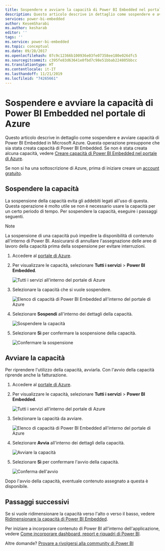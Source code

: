 ```yaml
---
title: Sospendere e avviare la capacità di Power BI Embedded nel portale di Azure | Microsoft Docs
description: Questo articolo descrive in dettaglio come sospendere e avviare capacità di Power BI Embedded in Microsoft Azure.
services: power-bi-embedded
author: KesemSharabi
ms.author: kesharab
editor: ''
tags: ''
ms.service: power-bi-embedded
ms.topic: conceptual
ms.date: 09/28/2017
ms.openlocfilehash: 07c9c12366b100936e03fe07358ee180e026dfc5
ms.sourcegitcommit: c395fe83d63641e0fbd7c98e51bbab224805bbcc
ms.translationtype: HT
ms.contentlocale: it-IT
ms.lasthandoff: 11/21/2019
ms.locfileid: "74265661"
---
```

# <a name="pause-and-start-your-power-bi-embedded-capacity-in-the-azure-portal"></a>Sospendere e avviare la capacità di Power BI Embedded nel portale di Azure

Questo articolo descrive in dettaglio come sospendere e avviare capacità di Power BI Embedded in Microsoft Azure. Questa operazione presuppone che sia stata creata capacità di Power BI Embedded. Se non è stata creata alcuna capacità, vedere [Creare capacità di Power BI Embedded nel portale di Azure](azure-pbie-create-capacity.md).

Se non si ha una sottoscrizione di Azure, prima di iniziare creare un [account gratuito](https://azure.microsoft.com/free/).

## <a name="pause-your-capacity"></a>Sospendere la capacità

La sospensione della capacità evita gli addebiti legati all'uso di questa. Questa operazione è molto utile se non è necessario usare la capacità per un certo periodo di tempo. Per sospendere la capacità, eseguire i passaggi seguenti.

> [!NOTE]
> La sospensione di una capacità può impedire la disponibilità di contenuto all'interno di Power BI. Assicurarsi di annullare l'assegnazione delle aree di lavoro della capacità prima della sospensione per evitare interruzioni.

1. Accedere al [portale di Azure](https://portal.azure.com/).

2. Per visualizzare le capacità, selezionare **Tutti i servizi** > **Power BI Embedded**.

    ![Tutti i servizi all'interno del portale di Azure](media/azure-pbie-pause-start/azure-portal-more-services.png)

3. Selezionare la capacità che si vuole sospendere.

    ![Elenco di capacità di Power BI Embedded all'interno del portale di Azure](media/azure-pbie-pause-start/azure-portal-capacity-list.png)

4. Selezionare **Sospendi** all'interno dei dettagli della capacità.

    ![Sospendere la capacità](media/azure-pbie-pause-start/azure-portal-pause-capacity.png)

5. Selezionare **Sì** per confermare la sospensione della capacità.

    ![Confermare la sospensione](media/azure-pbie-pause-start/azure-portal-confirm-pause.png)

## <a name="start-your-capacity"></a>Avviare la capacità

Per riprendere l'utilizzo della capacità, avviarla. Con l'avvio della capacità riprende anche la fatturazione.

1. Accedere al [portale di Azure](https://portal.azure.com/).

2. Per visualizzare le capacità, selezionare **Tutti i servizi** > **Power BI Embedded**.

    ![Tutti i servizi all'interno del portale di Azure](media/azure-pbie-pause-start/azure-portal-more-services.png)

3. Selezionare la capacità da avviare.

    ![Elenco di capacità di Power BI Embedded all'interno del portale di Azure](media/azure-pbie-pause-start/azure-portal-capacity-list.png)

4. Selezionare **Avvia** all'interno dei dettagli della capacità.

    ![Avviare la capacità](media/azure-pbie-pause-start/azure-portal-start-capacity.png)

5. Selezionare **Sì** per confermare l'avvio della capacità.

    ![Conferma dell'avvio](media/azure-pbie-pause-start/azure-portal-confirm-start.png)

Dopo l'avvio della capacità, eventuale contenuto assegnato a questa è disponibile.

## <a name="next-steps"></a>Passaggi successivi

Se si vuole ridimensionare la capacità verso l'alto o verso il basso, vedere [Ridimensionare la capacità di Power BI Embedded](azure-pbie-scale-capacity.md).

Per iniziare a incorporare contenuto di Power BI all'interno dell'applicazione, vedere [Come incorporare dashboard, report e riquadri di Power BI](https://powerbi.microsoft.com/documentation/powerbi-developer-embedding-content/).

Altre domande? [Provare a rivolgersi alla community di Power BI](https://community.powerbi.com/)